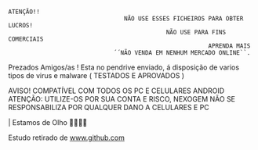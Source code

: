  
                                                                   ATENÇÃO!!
                                     NÃO USE ESSES FICHEIROS PARA OBTER LUCROS!
                                                 NÃO USE PARA FINS COMERCIAIS 
                                                             APRENDA MAIS 
                                  ´´NÃO VENDA EM NENHUM MERCADO ONLINE``. 

Prezados Amigos/as !
Esta no pendrive enviado, á disposição de varios tipos de virus e malware 
( TESTADOS E APROVADOS ) 

AVISO! COMPATÍVEL COM TODOS OS PC E CELULARES ANDROID
ATENÇÃO: UTILIZE-OS  POR SUA CONTA E RISCO, NEXOGEM NÃO SE RESPONSABILIZA POR QUALQUER DANO A CELULARES E PC 







|        Estamos de Olho     😶‍🌫️😶‍🌫️               


Estudo retirado de www.github.com
